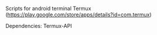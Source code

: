 Scripts for android terminal Termux (https://play.google.com/store/apps/details?id=com.termux)

Dependencies: Termux-API
